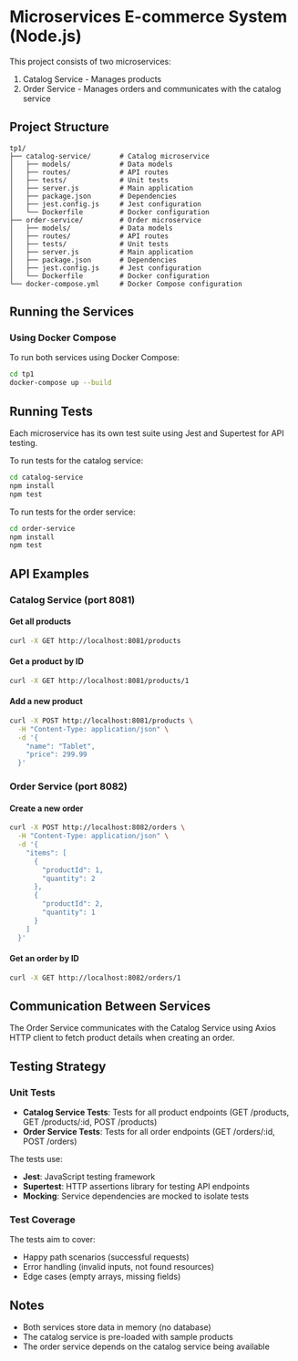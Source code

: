# Microservices E-commerce System (Node.js)

This project consists of two microservices:
1. Catalog Service - Manages products
2. Order Service - Manages orders and communicates with the catalog service

## Project Structure

```
tp1/
├── catalog-service/       # Catalog microservice
│   ├── models/            # Data models
│   ├── routes/            # API routes
│   ├── tests/             # Unit tests
│   ├── server.js          # Main application
│   ├── package.json       # Dependencies
│   ├── jest.config.js     # Jest configuration
│   └── Dockerfile         # Docker configuration
├── order-service/         # Order microservice
│   ├── models/            # Data models
│   ├── routes/            # API routes
│   ├── tests/             # Unit tests
│   ├── server.js          # Main application
│   ├── package.json       # Dependencies
│   ├── jest.config.js     # Jest configuration
│   └── Dockerfile         # Docker configuration
└── docker-compose.yml     # Docker Compose configuration
```

## Running the Services

### Using Docker Compose

To run both services using Docker Compose:
```bash
cd tp1
docker-compose up --build
```

## Running Tests

Each microservice has its own test suite using Jest and Supertest for API testing.

To run tests for the catalog service:
```bash
cd catalog-service
npm install
npm test
```

To run tests for the order service:
```bash
cd order-service
npm install
npm test
```

## API Examples

### Catalog Service (port 8081)

#### Get all products
```bash
curl -X GET http://localhost:8081/products
```

#### Get a product by ID
```bash
curl -X GET http://localhost:8081/products/1
```

#### Add a new product
```bash
curl -X POST http://localhost:8081/products \
  -H "Content-Type: application/json" \
  -d '{
    "name": "Tablet",
    "price": 299.99
  }'
```

### Order Service (port 8082)

#### Create a new order
```bash
curl -X POST http://localhost:8082/orders \
  -H "Content-Type: application/json" \
  -d '{
    "items": [
      {
        "productId": 1,
        "quantity": 2
      },
      {
        "productId": 2,
        "quantity": 1
      }
    ]
  }'
```

#### Get an order by ID
```bash
curl -X GET http://localhost:8082/orders/1
```

## Communication Between Services

The Order Service communicates with the Catalog Service using Axios HTTP client to fetch product details when creating an order.

## Testing Strategy

### Unit Tests

- **Catalog Service Tests**: Tests for all product endpoints (GET /products, GET /products/:id, POST /products)
- **Order Service Tests**: Tests for all order endpoints (GET /orders/:id, POST /orders)

The tests use:
- **Jest**: JavaScript testing framework
- **Supertest**: HTTP assertions library for testing API endpoints
- **Mocking**: Service dependencies are mocked to isolate tests

### Test Coverage

The tests aim to cover:
- Happy path scenarios (successful requests)
- Error handling (invalid inputs, not found resources)
- Edge cases (empty arrays, missing fields)

## Notes

- Both services store data in memory (no database)
- The catalog service is pre-loaded with sample products
- The order service depends on the catalog service being available
